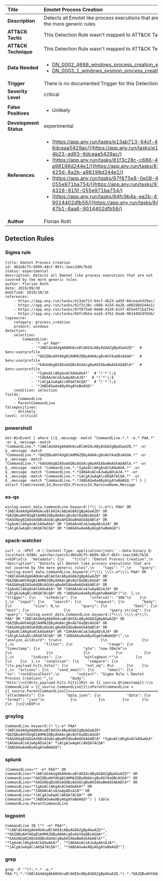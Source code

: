 | Title                    | Emotet Process Creation       |
|:-------------------------|:------------------|
| **Description**          | Detects all Emotet like process executions that are not covered by the more generic rules |
| **ATT&amp;CK Tactic**    |   This Detection Rule wasn't mapped to ATT&amp;CK Tactic yet  |
| **ATT&amp;CK Technique** |  This Detection Rule wasn't mapped to ATT&amp;CK Technique yet  |
| **Data Needed**          | <ul><li>[DN_0002_4688_windows_process_creation_with_commandline](../Data_Needed/DN_0002_4688_windows_process_creation_with_commandline.md)</li><li>[DN_0003_1_windows_sysmon_process_creation](../Data_Needed/DN_0003_1_windows_sysmon_process_creation.md)</li></ul>  |
| **Trigger**              |  There is no documented Trigger for this Detection Rule yet  |
| **Severity Level**       | critical |
| **False Positives**      | <ul><li>Unlikely</li></ul>  |
| **Development Status**   | experimental |
| **References**           | <ul><li>[https://app.any.run/tasks/e13ab713-64cf-4b23-ad93-6dceaa5429ac/](https://app.any.run/tasks/e13ab713-64cf-4b23-ad93-6dceaa5429ac/)</li><li>[https://app.any.run/tasks/81f3c28c-c686-425d-8a2b-a98198d244e1/](https://app.any.run/tasks/81f3c28c-c686-425d-8a2b-a98198d244e1/)</li><li>[https://app.any.run/tasks/97f875e8-0e08-4328-815f-055e971ba754/](https://app.any.run/tasks/97f875e8-0e08-4328-815f-055e971ba754/)</li><li>[https://app.any.run/tasks/84fc9b4a-ea2b-47b1-8aa6-9014402dfb56/](https://app.any.run/tasks/84fc9b4a-ea2b-47b1-8aa6-9014402dfb56/)</li></ul>  |
| **Author**               | Florian Roth |


## Detection Rules

### Sigma rule

```
title: Emotet Process Creation
id: d02e8cf5-6099-48cf-9bfc-1eec2d0c7b18
status: experimental
description: Detects all Emotet like process executions that are not covered by the more generic rules
author: Florian Roth
date: 2019/09/30
modified: 2019/10/16
references:
    - https://app.any.run/tasks/e13ab713-64cf-4b23-ad93-6dceaa5429ac/
    - https://app.any.run/tasks/81f3c28c-c686-425d-8a2b-a98198d244e1/
    - https://app.any.run/tasks/97f875e8-0e08-4328-815f-055e971ba754/
    - https://app.any.run/tasks/84fc9b4a-ea2b-47b1-8aa6-9014402dfb56/
logsource:
    category: process_creation
    product: windows
detection:
    selection:
        CommandLine:
            - '* -e* PAA*'
            - '*JABlAG4AdgA6AHUAcwBlAHIAcAByAG8AZgBpAGwAZQ*'  # $env:userprofile
            - '*QAZQBuAHYAOgB1AHMAZQByAHAAcgBvAGYAaQBsAGUA*'  # $env:userprofile
            - '*kAGUAbgB2ADoAdQBzAGUAcgBwAHIAbwBmAGkAbABlA*'  # $env:userprofile
            - '*IgAoACcAKgAnACkAOwAkA*'  # "('*');$
            - '*IAKAAnACoAJwApADsAJA*'  # "('*');$
            - '*iACgAJwAqACcAKQA7ACQA*'  # "('*');$
            - '*JABGAGwAeAByAGgAYwBmAGQ*'
    condition: selection
fields:
    - CommandLine
    - ParentCommandLine
falsepositives:
    - Unlikely
level: critical

```





### powershell
    
```
Get-WinEvent | where {($_.message -match "CommandLine.*.* -e.* PAA.*" -or $_.message -match "CommandLine.*.*JABlAG4AdgA6AHUAcwBlAHIAcAByAG8AZgBpAGwAZQ.*" -or $_.message -match "CommandLine.*.*QAZQBuAHYAOgB1AHMAZQByAHAAcgBvAGYAaQBsAGUA.*" -or $_.message -match "CommandLine.*.*kAGUAbgB2ADoAdQBzAGUAcgBwAHIAbwBmAGkAbABlA.*" -or $_.message -match "CommandLine.*.*IgAoACcAKgAnACkAOwAkA.*" -or $_.message -match "CommandLine.*.*IAKAAnACoAJwApADsAJA.*" -or $_.message -match "CommandLine.*.*iACgAJwAqACcAKQA7ACQA.*" -or $_.message -match "CommandLine.*.*JABGAGwAeAByAGgAYwBmAGQ.*") } | select TimeCreated,Id,RecordId,ProcessId,MachineName,Message
```


### es-qs
    
```
winlog.event_data.CommandLine.keyword:(*\\ \\-e*\\ PAA* OR *JABlAG4AdgA6AHUAcwBlAHIAcAByAG8AZgBpAGwAZQ* OR *QAZQBuAHYAOgB1AHMAZQByAHAAcgBvAGYAaQBsAGUA* OR *kAGUAbgB2ADoAdQBzAGUAcgBwAHIAbwBmAGkAbABlA* OR *IgAoACcAKgAnACkAOwAkA* OR *IAKAAnACoAJwApADsAJA* OR *iACgAJwAqACcAKQA7ACQA* OR *JABGAGwAeAByAGgAYwBmAGQ*)
```


### xpack-watcher
    
```
curl -s -XPUT -H \'Content-Type: application/json\' --data-binary @- localhost:9200/_watcher/watch/d02e8cf5-6099-48cf-9bfc-1eec2d0c7b18 <<EOF\n{\n  "metadata": {\n    "title": "Emotet Process Creation",\n    "description": "Detects all Emotet like process executions that are not covered by the more generic rules",\n    "tags": "",\n    "query": "winlog.event_data.CommandLine.keyword:(*\\\\ \\\\-e*\\\\ PAA* OR *JABlAG4AdgA6AHUAcwBlAHIAcAByAG8AZgBpAGwAZQ* OR *QAZQBuAHYAOgB1AHMAZQByAHAAcgBvAGYAaQBsAGUA* OR *kAGUAbgB2ADoAdQBzAGUAcgBwAHIAbwBmAGkAbABlA* OR *IgAoACcAKgAnACkAOwAkA* OR *IAKAAnACoAJwApADsAJA* OR *iACgAJwAqACcAKQA7ACQA* OR *JABGAGwAeAByAGgAYwBmAGQ*)"\n  },\n  "trigger": {\n    "schedule": {\n      "interval": "30m"\n    }\n  },\n  "input": {\n    "search": {\n      "request": {\n        "body": {\n          "size": 0,\n          "query": {\n            "bool": {\n              "must": [\n                {\n                  "query_string": {\n                    "query": "winlog.event_data.CommandLine.keyword:(*\\\\ \\\\-e*\\\\ PAA* OR *JABlAG4AdgA6AHUAcwBlAHIAcAByAG8AZgBpAGwAZQ* OR *QAZQBuAHYAOgB1AHMAZQByAHAAcgBvAGYAaQBsAGUA* OR *kAGUAbgB2ADoAdQBzAGUAcgBwAHIAbwBmAGkAbABlA* OR *IgAoACcAKgAnACkAOwAkA* OR *IAKAAnACoAJwApADsAJA* OR *iACgAJwAqACcAKQA7ACQA* OR *JABGAGwAeAByAGgAYwBmAGQ*)",\n                    "analyze_wildcard": true\n                  }\n                }\n              ],\n              "filter": {\n                "range": {\n                  "timestamp": {\n                    "gte": "now-30m/m"\n                  }\n                }\n              }\n            }\n          }\n        },\n        "indices": [\n          "winlogbeat-*"\n        ]\n      }\n    }\n  },\n  "condition": {\n    "compare": {\n      "ctx.payload.hits.total": {\n        "not_eq": 0\n      }\n    }\n  },\n  "actions": {\n    "send_email": {\n      "email": {\n        "to": "root@localhost",\n        "subject": "Sigma Rule \'Emotet Process Creation\'",\n        "body": "Hits:\\n{{#ctx.payload.hits.hits}}Hit on {{_source.@timestamp}}:\\n      CommandLine = {{_source.CommandLine}}\\nParentCommandLine = {{_source.ParentCommandLine}}================================================================================\\n{{/ctx.payload.hits.hits}}",\n        "attachments": {\n          "data.json": {\n            "data": {\n              "format": "json"\n            }\n          }\n        }\n      }\n    }\n  }\n}\nEOF\n
```


### graylog
    
```
CommandLine.keyword:(* \\-e* PAA* *JABlAG4AdgA6AHUAcwBlAHIAcAByAG8AZgBpAGwAZQ* *QAZQBuAHYAOgB1AHMAZQByAHAAcgBvAGYAaQBsAGUA* *kAGUAbgB2ADoAdQBzAGUAcgBwAHIAbwBmAGkAbABlA* *IgAoACcAKgAnACkAOwAkA* *IAKAAnACoAJwApADsAJA* *iACgAJwAqACcAKQA7ACQA* *JABGAGwAeAByAGgAYwBmAGQ*)
```


### splunk
    
```
(CommandLine="* -e* PAA*" OR CommandLine="*JABlAG4AdgA6AHUAcwBlAHIAcAByAG8AZgBpAGwAZQ*" OR CommandLine="*QAZQBuAHYAOgB1AHMAZQByAHAAcgBvAGYAaQBsAGUA*" OR CommandLine="*kAGUAbgB2ADoAdQBzAGUAcgBwAHIAbwBmAGkAbABlA*" OR CommandLine="*IgAoACcAKgAnACkAOwAkA*" OR CommandLine="*IAKAAnACoAJwApADsAJA*" OR CommandLine="*iACgAJwAqACcAKQA7ACQA*" OR CommandLine="*JABGAGwAeAByAGgAYwBmAGQ*") | table CommandLine,ParentCommandLine
```


### logpoint
    
```
CommandLine IN ["* -e* PAA*", "*JABlAG4AdgA6AHUAcwBlAHIAcAByAG8AZgBpAGwAZQ*", "*QAZQBuAHYAOgB1AHMAZQByAHAAcgBvAGYAaQBsAGUA*", "*kAGUAbgB2ADoAdQBzAGUAcgBwAHIAbwBmAGkAbABlA*", "*IgAoACcAKgAnACkAOwAkA*", "*IAKAAnACoAJwApADsAJA*", "*iACgAJwAqACcAKQA7ACQA*", "*JABGAGwAeAByAGgAYwBmAGQ*"]
```


### grep
    
```
grep -P '^(?:.*.* -e.* PAA.*|.*.*JABlAG4AdgA6AHUAcwBlAHIAcAByAG8AZgBpAGwAZQ.*|.*.*QAZQBuAHYAOgB1AHMAZQByAHAAcgBvAGYAaQBsAGUA.*|.*.*kAGUAbgB2ADoAdQBzAGUAcgBwAHIAbwBmAGkAbABlA.*|.*.*IgAoACcAKgAnACkAOwAkA.*|.*.*IAKAAnACoAJwApADsAJA.*|.*.*iACgAJwAqACcAKQA7ACQA.*|.*.*JABGAGwAeAByAGgAYwBmAGQ.*)'
```



